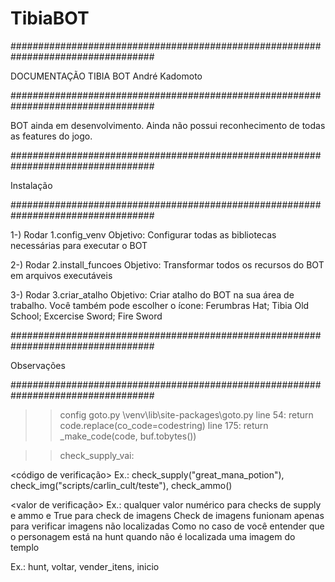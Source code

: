 # TibiaBOT
##################################################################################

DOCUMENTAÇÃO TIBIA BOT
André Kadomoto

##################################################################################

BOT ainda em desenvolvimento. Ainda não possui reconhecimento de todas as features do jogo.


##################################################################################

Instalação

##################################################################################

1-) Rodar 1.config_venv
Objetivo: Configurar todas as bibliotecas necessárias para executar o BOT

2-) Rodar 2.install_funcoes
Objetivo: Transformar todos os recursos do BOT em arquivos executáveis

3-) Rodar 3.criar_atalho
Objetivo: Criar atalho do BOT na sua área de trabalho. Você também pode escolher o ícone:
Ferumbras Hat; Tibia Old School; Excercise Sword; Fire Sword


##################################################################################

Observações

##################################################################################



>> config goto.py
  \venv\lib\site-packages\goto.py
  line 54: return code.replace(co_code=codestring)
  line 175: return _make_code(code, buf.tobytes())



>>check_supply_vai:

  <código de verificação>
  Ex.: check_supply("great_mana_potion"), check_img("scripts/carlin_cult/teste"), check_ammo()
  
  <valor de verificação>
  Ex.: qualquer valor numérico para checks de supply e ammo e True para check de imagens
  Check de imagens funionam apenas para verificar imagens não localizadas
  Como no caso de você entender que o personagem está na hunt quando não é localizada uma imagem do templo
  
  <label goto>
  Ex.: hunt, voltar, vender_itens, inicio

